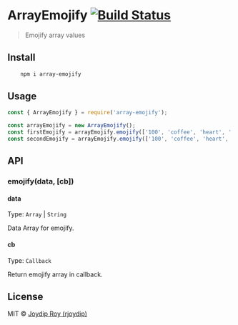 # ArrayEmojify [![Build Status](https://travis-ci.org/rjoydip/array-emojify.svg?branch=master)](https://travis-ci.org/rjoydip/array-emojify)

> Emojify array values

## Install

```bash
    npm i array-emojify
```

## Usage

```js
const { ArrayEmojify } = require('array-emojify');

const arrayEmojify = new ArrayEmojify();
const firstEmojify = arrayEmojify.emojify(['100', 'coffee', 'heart', ':+1:'], (value) => { /* TODO: value */ });
const secondEmojify = arrayEmojify.emojify(['100', 'coffee', 'heart', ':+1:']);
```

## API

### emojify(data, [cb])

#### data

Type: `Array` | `String`

Data Array for emojify.

#### cb

Type: `Callback`

Return emojify array in callback.

## License

MIT © [Joydip Roy (rjoydip)](https://github.com/rjoydip/array-emojify/blob/master/license.md)
